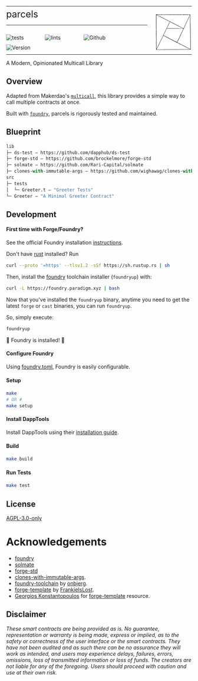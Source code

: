 <table border="0" style="padding:0;margin:0;width:100%;border:none;">
  <tr border="0" width="100%" style="padding:0;margin:0;">
    <td border="0" align="left" width="80%" style="padding:0">
      <div display="flex">
        <p style="font-size:25px;padding:0;margin:0;">parcels</p>
        <div style="padding:0 20px 0 0;">
          <hr />
        </div>
        <div style="padding-top:6px;">
          <img style="padding:5px 5px 5px 0;" width="100" align="left" alt="tests" src="https://github.com/abigger87/parcels/actions/workflows/tests.yml/badge.svg" />
          <img style="padding:5px 5px 5px 0;" width="100" align="left" alt="lints" src="https://github.com/abigger87/parcels/actions/workflows/lints.yml/badge.svg" />
          <img style="padding:5px 5px 5px 0;" width="100" align="left" alt="Github" src="https://img.shields.io/github/license/abigger87/parcels" />
          <img style="padding:5px 5px 5px 0;" width="100" align="left" alt="Version" src="https://img.shields.io/github/package-json/v/abigger87/parcels" />
        </div>
      </div>
    </td>
    <td border="0" width="20%" height="120px" style="min-width:100px;margin:auto;padding:10px 0 0 0;" align="right" height="100%">
      <img style="margin:auto;min-width:100px;" width="100" height="100" alt="Parcels" src="./assets/parcels.png" />
    </td>
  </tr>
</table>


A Modern, Opinionated Multicall Library

## Overview

Adapted from Makerdao's [`multicall`](), this library provides a simple way to call multiple contracts at once.

Built with [`foundry`](https://github.com/gakonst/foundry), parcels is rigorously tested and maintained.

## Blueprint

```ml
lib
├─ ds-test — https://github.com/dapphub/ds-test
├─ forge-std — https://github.com/brockelmore/forge-std
├─ solmate — https://github.com/Rari-Capital/solmate
├─ clones-with-immutable-args — https://github.com/wighawag/clones-with-immutable-args
src
├─ tests
│  └─ Greeter.t — "Greeter Tests"
└─ Greeter — "A Minimal Greeter Contract"
```

## Development

#### First time with Forge/Foundry?

See the official Foundry installation [instructions](https://github.com/gakonst/foundry/blob/master/README.md#installation).

Don't have [rust](https://www.rust-lang.org/tools/install) installed?
Run
```bash
curl --proto '=https' --tlsv1.2 -sSf https://sh.rustup.rs | sh
```

Then, install the [foundry](https://github.com/gakonst/foundry) toolchain installer (`foundryup`) with:
```bash
curl -L https://foundry.paradigm.xyz | bash
```

Now that you've installed the `foundryup` binary,
anytime you need to get the latest `forge` or `cast` binaries,
you can run `foundryup`.

So, simply execute:
```bash
foundryup
```

🎉 Foundry is installed! 🎉

#### Configure Foundry

Using [foundry.toml](./foundry.toml), Foundry is easily configurable.

#### Setup

```bash
make
# OR #
make setup
```

#### Install DappTools

Install DappTools using their [installation guide](https://github.com/dapphub/dapptools#installation).


#### Build

```bash
make build
```

#### Run Tests

```bash
make test
```

## License

[AGPL-3.0-only](https://github.com/abigger87/parcels/blob/master/LICENSE)

# Acknowledgements

- [foundry](https://github.com/gakonst/foundry)
- [solmate](https://github.com/Rari-Capital/solmate)
- [forge-std](https://github.com/brockelmore/forge-std)
- [clones-with-immutable-args](https://github.com/wighawag/clones-with-immutable-args).
- [foundry-toolchain](https://github.com/onbjerg/foundry-toolchain) by [onbjerg](https://github.com/onbjerg).
- [forge-template](https://github.com/FrankieIsLost/forge-template) by [FrankieIsLost](https://github.com/FrankieIsLost).
- [Georgios Konstantopoulos](https://github.com/gakonst) for [forge-template](https://github.com/gakonst/forge-template) resource.

## Disclaimer

_These smart contracts are being provided as is. No guarantee, representation or warranty is being made, express or implied, as to the safety or correctness of the user interface or the smart contracts. They have not been audited and as such there can be no assurance they will work as intended, and users may experience delays, failures, errors, omissions, loss of transmitted information or loss of funds. The creators are not liable for any of the foregoing. Users should proceed with caution and use at their own risk._
